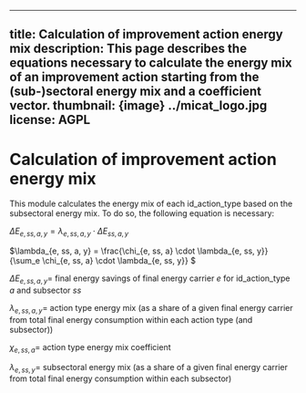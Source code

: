 <!--
© 2023 Fraunhofer-Gesellschaft e.V., München

SPDX-License-Identifier: AGPL-3.0-or-later
-->

---
title: Calculation of improvement action energy mix
description: This page describes the equations necessary to calculate the energy mix of an improvement action starting from the (sub-)sectoral energy mix and a coefficient vector.
thumbnail: {image} ../micat_logo.jpg
license: AGPL
---

Calculation of improvement action energy mix
===

This module calculates the energy mix of each id_action_type based on the subsectoral energy mix. To do so, the following equation is necessary:

$\Delta E_{e, ss, a, y} = \lambda_{e, ss, a, y} \cdot \Delta E_{ss, a, y}$ 

$\lambda_{e, ss, a, y} = \frac{\chi_{e, ss, a} \cdot \lambda_{e, ss, y}}{\sum_e \chi_{e, ss, a} \cdot \lambda_{e, ss, y}} $

$\Delta E_{e, ss, a, y} =$ final energy savings of final energy carrier $e$ for id_action_type $a$ and subsector $ss$

$\lambda_{e, ss, a, y} =$ action type energy mix (as a share of a given final energy carrier from total final energy consumption within each action type (and subsector))

$\chi_{e, ss, a} =$ action type energy mix coefficient

$\lambda_{e, ss, y} =$ subsectoral energy mix (as a share of a given final energy carrier from total final energy consumption within each subsector)
